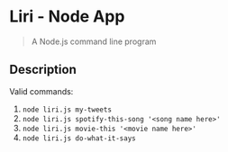 # Liri - Node App

> A Node.js command line program

## Description

Valid commands:

1. `node liri.js my-tweets`
2. `node liri.js spotify-this-song '<song name here>'`
3. `node liri.js movie-this '<movie name here>'`
4. `node liri.js do-what-it-says`